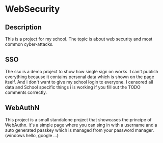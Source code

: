 # WebSecurity

## Description

This is a project for my school. The topic is about web security and most common cyber-attacks.
## SSO

The sso is a demo project to show how single sign on works. I can't publish everything because it contains personal data which is shown on the page itself. And i don't want to give my school login to everyone. I censored all data and School specific things i is working if you fill out the TODO comments correctly.

## WebAuthN

This project is a small standalone project that showcases the principe of WebAuthn. It's a simple page where you can sing in with a username and a auto generated passkey which is managed from your password manager. (windows hello, google ...)
